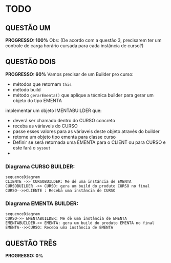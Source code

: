 # TODO

## QUESTÃO UM
**PROGRESSO: 100%**
Obs: (De acordo com a questão 3, precisarem ter um controle de carga horário cursada para cada instância de curso?)

## QUESTÃO DOIS
**PROGRESSO: 60%**
Vamos precisar de um Builder pro curso:
- métodos que retornam `this`
- método build
- método `gerarEmenta()` que aplique a técnica builder para gerar um objeto do tipo EMENTA

implementar um objeto IMENTABUILDER que:
- deverá ser chamado dentro do CURSO concreto
- receba as váriaveis do CURSO
- passe esses valores para as váriaveis deste objeto através do builder
- retorne um objeto tipo ementa para classe curso
- Definir se será retornada uma EMENTA para o CLIENT ou para CURSO e este fará o `sysout`
- 

### Diagrama CURSO BUILDER:
```mermaid
sequenceDiagram
CLIENTE ->> CURSOBUILDER: Me dê uma instância de EMENTA
CURSOBUILDER ->> CURSO: gera um build do produto CURSO no final
CURSO-->>CLIENTE : Receba uma instância de CURSO
```

### Diagrama EMENTA BUILDER:
```mermaid
sequenceDiagram
CURSO->> EMENTABUILDER: Me dê uma instância de EMENTA
EMENTABUILDER->> EMENTA: gera um build do produto EMENTA no final
EMENTA-->>CURSO: Receba uma instância de EMENTA
```


## QUESTÃO TRÊS
**PROGRESSO: 0%**
